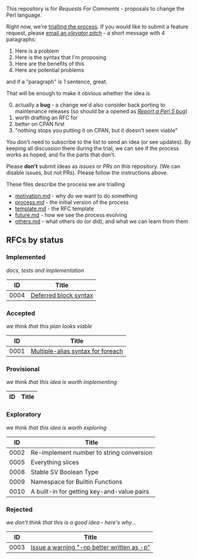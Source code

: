 This repository is for *Requests For Comments* - proposals to change the Perl language.

Right now, we're [trialling the process](docs/process.md). If you would like to submit a feature request, please [email an *elevator pitch*](mailto:perl5-porters@perl.org) - a short message with 4 paragraphs:

1. Here is a problem
2. Here is the syntax that I'm proposing
3. Here are the benefits of this
4. Here are potential problems

and if a "paragraph" is 1 sentence, great.

That will be enough to make it obvious whether the idea is

0) actually a **bug** - a change we'd also consider back porting to maintenance releases (so should be a opened as [*Report a Perl 5 bug*](https://github.com/Perl/perl5/issues/new/choose))
0) worth drafting an RFC for
0) better on CPAN first
0) "nothing stops you putting it on CPAN, but it doesn't seem viable"

You don't need to subscribe to the list to send an idea (or see updates). By keeping all discussion there during the trial, we can see if the process works as hoped, and fix the parts that don't.

Please **don't** submit ideas as *issues* or *PRs* on this repository. (We can disable issues, but not PRs). Please follow the instructions above.

These files describe the process we are trialling

* [motivation.md](docs/motivation.md) - why do we want to do something
* [process.md](docs/process.md) - the initial version of the process
* [template.md](docs/template.md) - the RFC template
* [future.md](docs/future.md) - how we see the process evolving
* [others.md](docs/others.md) - what others do (or did), and what we can learn from them

## RFCs by status

### Implemented

*docs, tests and implementation*

| ID | Title |
|----|-------|
|0004|[Deferred block syntax](rfcs/rfc0004.md)|

### Accepted

*we think that this plan looks viable*

| ID | Title |
|----|-------|
|0001|[Multiple-alias syntax for foreach](rfcs/rfc0001.md)|

### Provisional

*we think that this idea is worth implementing*

| ID | Title |
|----|-------|

<!-- If some RFCs are "Deferred", they should be in a second table here -->

### Exploratory

*we think that this idea is worth exploring*

| ID | Title |
|----|-------|
|0002|Re-implement number to string conversion|
|0005|Everything slices|
|0008|Stable SV Boolean Type|
|0009|Namespace for Builtin Functions|
|0010|A built-in for getting key-and-value pairs|

### Rejected

*we don't think that this is a good idea - here's why...*

| ID | Title |
|----|-------|
|0003|[Issue a warning "-np better written as -p"](rfcs/rfc0003.md)|
